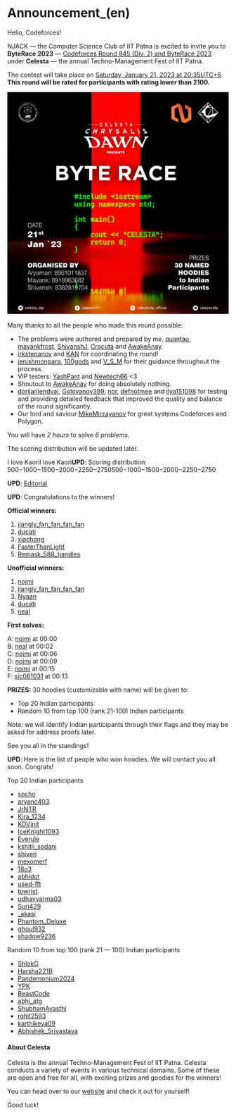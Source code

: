# Announcement_(en)

Hello, Codeforces!

NJACK — the Computer Science Club of IIT Patna is excited to invite you to **ByteRace 2023** — [Codeforces Round 845 (Div. 2) and ByteRace 2023](https://codeforces.com/contest/1777 "Codeforces Round 845 (Div. 2) and ByteRace 2023") under **Celesta** — the annual Techno-Management Fest of IIT Patna.

The contest will take place on [Saturday, January 21, 2023 at 20:35UTC+6](https://codeforces.com/https://www.timeanddate.com/worldclock/fixedtime.html?day=21&month=1&year=2023&hour=17&min=35&sec=0&p1=166). **This round will be rated for participants with rating lower than 2100.**

![ ](images/fe63baf2a3f195f519ff5907f40f0fb6fdd46ed7.png)

Many thanks to all the people who made this round possible:

 * The problems were authored and prepared by me, [quantau](https://codeforces.com/profile/quantau "Expert quantau"), [mayankfrost](https://codeforces.com/profile/mayankfrost "Candidate Master mayankfrost"), [ShivanshJ](https://codeforces.com/profile/ShivanshJ "Candidate Master ShivanshJ"), [Crocuta](https://codeforces.com/profile/Crocuta "Candidate Master Crocuta") and [AwakeAnay](https://codeforces.com/profile/AwakeAnay "International Master AwakeAnay").
* [irkstepanov](https://codeforces.com/profile/irkstepanov "International Grandmaster irkstepanov") and [KAN](https://codeforces.com/profile/KAN "Legendary Grandmaster KAN") for coordinating the round!
* [jenishmonpara](https://codeforces.com/profile/jenishmonpara "Expert jenishmonpara"), [100gods](https://codeforces.com/profile/100gods "Candidate Master 100gods") and [V_S_M](https://codeforces.com/profile/V_S_M "Expert V_S_M") for their guidance throughout the process.
* VIP testers: [YashPant](https://codeforces.com/profile/YashPant "Specialist YashPant") and [Newtech66](https://codeforces.com/profile/Newtech66 "Expert Newtech66") <3
* Shoutout to [AwakeAnay](https://codeforces.com/profile/AwakeAnay "International Master AwakeAnay") for doing absolutely nothing.
* [dorijanlendvaj](https://codeforces.com/profile/dorijanlendvaj "Legendary Grandmaster dorijanlendvaj"), [Golovanov399](https://codeforces.com/profile/Golovanov399 "International Grandmaster Golovanov399"), [nor](https://codeforces.com/profile/nor "Master nor"), [defnotmee](https://codeforces.com/profile/defnotmee "Master defnotmee") and [ilya151098](https://codeforces.com/profile/ilya151098 "Expert ilya151098") for testing and providing detailed feedback that improved the quality and balance of the round significantly.
* Our lord and saviour [MikeMirzayanov](https://codeforces.com/profile/MikeMirzayanov "Headquarters, MikeMirzayanov") for great systems Codeforces and Polygon.

You will have *2 hours* to solve *6 problems*.

The scoring distribution will be updated later. 

 I love KaoriI love Kaori**UPD**: Scoring distribution: 500−1000−1500−2000−2250−2750500−1000−1500−2000−2250−2750

**UPD**: [Editorial](Tutorial_(en).md)

**UPD**: Congratulations to the winners!

**Official winners:**

 1. [jiangly_fan_fan_fan_fan](https://codeforces.com/profile/jiangly_fan_fan_fan_fan "Candidate Master jiangly_fan_fan_fan_fan")
2. [ducati](https://codeforces.com/profile/ducati "Candidate Master ducati")
3. [xiachong](https://codeforces.com/profile/xiachong "Newbie xiachong")
4. [FasterThanLight](https://codeforces.com/profile/FasterThanLight "Candidate Master FasterThanLight")
5. [Remask_588_handles](https://codeforces.com/profile/Remask_588_handles "Unrated, Remask_588_handles")

**Unofficial winners:**

 1. [noimi](https://codeforces.com/profile/noimi "Legendary Grandmaster noimi")
2. [jiangly_fan_fan_fan_fan](https://codeforces.com/profile/jiangly_fan_fan_fan_fan "Candidate Master jiangly_fan_fan_fan_fan")
3. [Nyaan](https://codeforces.com/profile/Nyaan "International Grandmaster Nyaan")
4. [ducati](https://codeforces.com/profile/ducati "Candidate Master ducati")
5. [neal](https://codeforces.com/profile/neal "Legendary Grandmaster neal")

**First solves:**

A: [noimi](https://codeforces.com/profile/noimi "Legendary Grandmaster noimi") at 00:00   
 B: [neal](https://codeforces.com/profile/neal "Legendary Grandmaster neal") at 00:02   
 C: [noimi](https://codeforces.com/profile/noimi "Legendary Grandmaster noimi") at 00:06   
 D: [noimi](https://codeforces.com/profile/noimi "Legendary Grandmaster noimi") at 00:09   
 E: [noimi](https://codeforces.com/profile/noimi "Legendary Grandmaster noimi") at 00:15   
 F: [sjc061031](https://codeforces.com/profile/sjc061031 "Master sjc061031") at 00:13

**PRIZES:** 30 hoodies (customizable with name) will be given to:

 * Top 20 Indian participants
* Random 10 from top 100 (rank 21-100) Indian participants

Note: we will identify Indian participants through their flags and they may be asked for address proofs later.

See you all in the standings!

**UPD**: Here is the list of people who won hoodies. We will contact you all soon. Congrats!

Top 20 Indian participants

 * [socho](https://codeforces.com/profile/socho "Master socho")
* [aryanc403](https://codeforces.com/profile/aryanc403 "Master aryanc403")
* [JrNTR](https://codeforces.com/profile/JrNTR "Master JrNTR")
* [Kira_1234](https://codeforces.com/profile/Kira_1234 "Candidate Master Kira_1234")
* [KDVinit](https://codeforces.com/profile/KDVinit "Grandmaster KDVinit")
* [IceKnight1093](https://codeforces.com/profile/IceKnight1093 "International Master IceKnight1093")
* [Everule](https://codeforces.com/profile/Everule "International Grandmaster Everule")
* [kshitij_sodani](https://codeforces.com/profile/kshitij_sodani "Grandmaster kshitij_sodani")
* [shiven](https://codeforces.com/profile/shiven "Master shiven")
* [mexomerf](https://codeforces.com/profile/mexomerf "Master mexomerf")
* [18o3](https://codeforces.com/profile/18o3 "Candidate Master 18o3")
* [abhidot](https://codeforces.com/profile/abhidot "Candidate Master abhidot")
* [used-fft](https://codeforces.com/profile/used-fft "International Master used-fft")
* [towrist](https://codeforces.com/profile/towrist "Master towrist")
* [udhavvarma03](https://codeforces.com/profile/udhavvarma03 "Master udhavvarma03")
* [Suri429](https://codeforces.com/profile/Suri429 "Candidate Master Suri429")
* [_akasi](https://codeforces.com/profile/_akasi "Candidate Master _akasi")
* [Phantom_Deluxe](https://codeforces.com/profile/Phantom_Deluxe "Candidate Master Phantom_Deluxe")
* [ghoul932](https://codeforces.com/profile/ghoul932 "Master ghoul932")
* [shadow9236](https://codeforces.com/profile/shadow9236 "Master shadow9236")

Random 10 from top 100 (rank 21 — 100) Indian participants

 * [ShlokG](https://codeforces.com/profile/ShlokG "Master ShlokG")
* [Harsha221B](https://codeforces.com/profile/Harsha221B "Expert Harsha221B")
* [Pandemonium2024](https://codeforces.com/profile/Pandemonium2024 "Candidate Master Pandemonium2024")
* [YPK](https://codeforces.com/profile/YPK "Master YPK")
* [BeastCode](https://codeforces.com/profile/BeastCode "Expert BeastCode")
* [abhi_atg](https://codeforces.com/profile/abhi_atg "Expert abhi_atg")
* [ShubhamAvasthi](https://codeforces.com/profile/ShubhamAvasthi "Expert ShubhamAvasthi")
* [rohit2593](https://codeforces.com/profile/rohit2593 "Candidate Master rohit2593")
* [karthikeya09](https://codeforces.com/profile/karthikeya09 "Expert karthikeya09")
* [Abhishek_Srivastava](https://codeforces.com/profile/Abhishek_Srivastava "Expert Abhishek_Srivastava")

#### **About Celesta**

Celesta is the annual Techno-Management Fest of IIT Patna. Celesta conducts a variety of events in various technical domains. Some of these are open and free for all, with exciting prizes and goodies for the winners!

You can head over to our [website](https://codeforces.com/https://celesta.iitp.ac.in/) and check it out for yourself!

Good luck!


